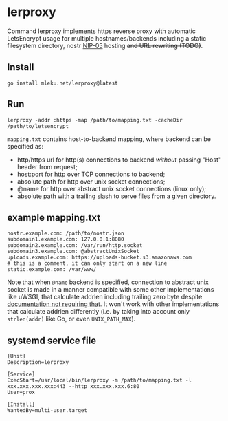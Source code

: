 # lerproxy

Command lerproxy implements https reverse proxy with automatic LetsEncrypt
usage for multiple hostnames/backends including a static filesystem directory, nostr 
[NIP-05](https://github.com/nostr-protocol/nips/blob/master/05.md) hosting ~~and URL rewriting (TODO)~~.

## Install

	go install mleku.net/lerproxy@latest

## Run

	lerproxy -addr :https -map /path/to/mapping.txt -cacheDir /path/to/letsencrypt

`mapping.txt` contains host-to-backend mapping, where backend can be specified
as:

* http/https url for http(s) connections to backend *without* passing "Host"
  header from request;
* host:port for http over TCP connections to backend;
* absolute path for http over unix socket connections;
* @name for http over abstract unix socket connections (linux only);
* absolute path with a trailing slash to serve files from a given directory.

## example mapping.txt

    nostr.example.com: /path/to/nostr.json
	subdomain1.example.com: 127.0.0.1:8080
	subdomain2.example.com: /var/run/http.socket
	subdomain3.example.com: @abstractUnixSocket
	uploads.example.com: https://uploads-bucket.s3.amazonaws.com
	# this is a comment, it can only start on a new line
	static.example.com: /var/www/

Note that when `@name` backend is specified, connection to abstract unix socket
is made in a manner compatible with some other implementations like uWSGI, that
calculate addrlen including trailing zero byte despite [documentation not
requiring that](http://man7.org/linux/man-pages/man7/unix.7.html). It won't
work with other implementations that calculate addrlen differently (i.e. by
taking into account only `strlen(addr)` like Go, or even `UNIX_PATH_MAX`).

## systemd service file

```
[Unit]
Description=lerproxy

[Service]
ExecStart=/usr/local/bin/lerproxy -m /path/to/mapping.txt -l xxx.xxx.xxx.xxx:443 --http xxx.xxx.xxx.6:80
User=prox

[Install]
WantedBy=multi-user.target
```

